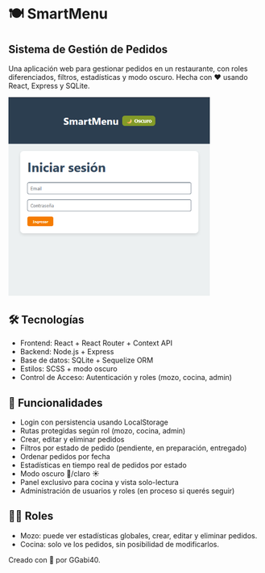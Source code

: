 # 🍽️ SmartMenu
## Sistema de Gestión de Pedidos

Una aplicación web para gestionar pedidos en un restaurante, con roles diferenciados, filtros, estadísticas y modo oscuro. Hecha con ❤️ usando React, Express y SQLite.

<img src='./frontend/src/assets/img-preview/preview-1.png' alt='Login' width="400" />

## 🛠️ Tecnologías
* Frontend: React + React Router + Context API
* Backend: Node.js + Express
* Base de datos: SQLite + Sequelize ORM
* Estilos: SCSS + modo oscuro
* Control de Acceso: Autenticación y roles (mozo, cocina, admin)

## 🚀 Funcionalidades
* Login con persistencia usando LocalStorage
* Rutas protegidas según rol (mozo, cocina, admin)
* Crear, editar y eliminar pedidos
* Filtros por estado de pedido (pendiente, en preparación, entregado)
* Ordenar pedidos por fecha
* Estadísticas en tiempo real de pedidos por estado
* Modo oscuro 🌙/claro ☀️
* Panel exclusivo para cocina y vista solo-lectura
* Administración de usuarios y roles (en proceso si querés seguir)


## 🧑‍💻 Roles
* Mozo: puede ver estadísticas globales, crear, editar y eliminar pedidos.
* Cocina: solo ve los pedidos, sin posibilidad de modificarlos.

Creado con 💖 por GGabi40.

